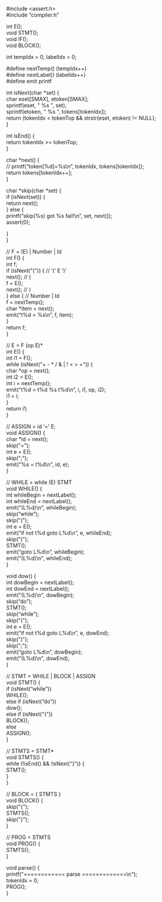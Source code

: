 <p class="has-line-data" data-line-start="0" data-line-end="2">#include &lt;assert.h&gt;<br>
#include “compiler.h”</p>
<p class="has-line-data" data-line-start="3" data-line-end="7">int E();<br>
void STMT();<br>
void IF();<br>
void BLOCK();</p>
<p class="has-line-data" data-line-start="8" data-line-end="9">int tempIdx = 0, labelIdx = 0;</p>
<p class="has-line-data" data-line-start="10" data-line-end="13">#define nextTemp() (tempIdx++)<br>
#define nextLabel() (labelIdx++)<br>
#define emit printf</p>
<p class="has-line-data" data-line-start="14" data-line-end="20">int isNext(char *set) {<br>
char eset[SMAX], etoken[SMAX];<br>
sprintf(eset, &quot; %s &quot;, set);<br>
sprintf(etoken, &quot; %s &quot;, tokens[tokenIdx]);<br>
return (tokenIdx &lt; tokenTop &amp;&amp; strstr(eset, etoken) != NULL);<br>
}</p>
<p class="has-line-data" data-line-start="21" data-line-end="24">int isEnd() {<br>
return tokenIdx &gt;= tokenTop;<br>
}</p>
<p class="has-line-data" data-line-start="25" data-line-end="29">char *next() {<br>
// printf(“token[%d]=%s\n”, tokenIdx, tokens[tokenIdx]);<br>
return tokens[tokenIdx++];<br>
}</p>
<p class="has-line-data" data-line-start="30" data-line-end="36">char *skip(char *set) {<br>
if (isNext(set)) {<br>
return next();<br>
} else {<br>
printf(“skip(%s) got %s fail!\n”, set, next());<br>
assert(0);</p>
<p class="has-line-data" data-line-start="37" data-line-end="39">}<br>
}</p>
<p class="has-line-data" data-line-start="40" data-line-end="54">// F = (E) | Number | Id<br>
int F() {<br>
int f;<br>
if (isNext(&quot;(&quot;)) { // ‘(’ E ‘)’<br>
next(); // (<br>
f = E();<br>
next(); // )<br>
} else { // Number | Id<br>
f = nextTemp();<br>
char *item = next();<br>
emit(“t%d = %s\n”, f, item);<br>
}<br>
return f;<br>
}</p>
<p class="has-line-data" data-line-start="55" data-line-end="67">// E = F (op E)*<br>
int E() {<br>
int i1 = F();<br>
while (isNext(&quot;+ - * / &amp; | ! &lt; &gt; =&quot;)) {<br>
char *op = next();<br>
int i2 = E();<br>
int i = nextTemp();<br>
emit(“t%d = t%d %s t%d\n”, i, i1, op, i2);<br>
i1 = i;<br>
}<br>
return i1;<br>
}</p>
<p class="has-line-data" data-line-start="68" data-line-end="76">// ASSIGN = id ‘=’ E;<br>
void ASSIGN() {<br>
char *id = next();<br>
skip(&quot;=&quot;);<br>
int e = E();<br>
skip(&quot;;&quot;);<br>
emit(&quot;%s = t%d\n&quot;, id, e);<br>
}</p>
<p class="has-line-data" data-line-start="77" data-line-end="91">// WHILE = while (E) STMT<br>
void WHILE() {<br>
int whileBegin = nextLabel();<br>
int whileEnd = nextLabel();<br>
emit(&quot;(L%d)\n&quot;, whileBegin);<br>
skip(“while”);<br>
skip(&quot;(&quot;);<br>
int e = E();<br>
emit(“if not t%d goto L%d\n”, e, whileEnd);<br>
skip(&quot;)&quot;);<br>
STMT();<br>
emit(“goto L%d\n”, whileBegin);<br>
emit(&quot;(L%d)\n&quot;, whileEnd);<br>
}</p>
<p class="has-line-data" data-line-start="92" data-line-end="107">void dow() {<br>
int dowBegin = nextLabel();<br>
int dowEnd = nextLabel();<br>
emit(&quot;(L%d)\n&quot;, dowBegin);<br>
skip(“do”);<br>
STMT();<br>
skip(“while”);<br>
skip(&quot;(&quot;);<br>
int e = E();<br>
emit(“if not t%d goto L%d\n”, e, dowEnd);<br>
skip(&quot;)&quot;);<br>
skip(&quot;;&quot;);<br>
emit(“goto L%d\n”, dowBegin);<br>
emit(&quot;(L%d)\n&quot;, dowEnd);<br>
}</p>
<p class="has-line-data" data-line-start="108" data-line-end="119">// STMT = WHILE | BLOCK | ASSIGN<br>
void STMT() {<br>
if (isNext(“while”))<br>
WHILE();<br>
else if (isNext(“do”))<br>
dow();<br>
else if (isNext(&quot;{&quot;))<br>
BLOCK();<br>
else<br>
ASSIGN();<br>
}</p>
<p class="has-line-data" data-line-start="120" data-line-end="126">// STMTS = STMT*<br>
void STMTS() {<br>
while (!isEnd() &amp;&amp; !isNext(&quot;}&quot;)) {<br>
STMT();<br>
}<br>
}</p>
<p class="has-line-data" data-line-start="127" data-line-end="133">// BLOCK = { STMTS }<br>
void BLOCK() {<br>
skip(&quot;{&quot;);<br>
STMTS();<br>
skip(&quot;}&quot;);<br>
}</p>
<p class="has-line-data" data-line-start="134" data-line-end="138">// PROG = STMTS<br>
void PROG() {<br>
STMTS();<br>
}</p>
<p class="has-line-data" data-line-start="139" data-line-end="144">void parse() {<br>
printf(&quot;============ parse =============\n&quot;);<br>
tokenIdx = 0;<br>
PROG();<br>
}</p>
